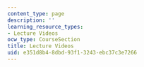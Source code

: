 ```yaml
---
content_type: page
description: ''
learning_resource_types:
- Lecture Videos
ocw_type: CourseSection
title: Lecture Videos
uid: e351d8b4-8dbd-93f1-3243-ebc37c3e7266
---
```

